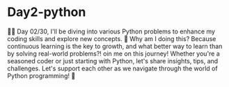 # Day2-python
🐍💡 Day 02/30, I'll be diving into various Python problems to enhance my coding skills and explore new concepts. 🚀 Why am I doing this? Because continuous learning is the key to growth, and what better way to learn than by solving real-world problems?! oin me on this journey! Whether you're a seasoned coder or just starting with Python, let's share insights, tips, and challenges. Let's support each other as we navigate through the world of Python programming! 🤝
